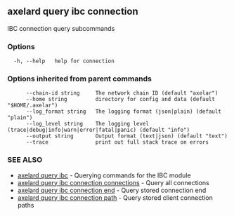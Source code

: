 ## axelard query ibc connection

IBC connection query subcommands

### Options

```
  -h, --help   help for connection
```

### Options inherited from parent commands

```
      --chain-id string     The network chain ID (default "axelar")
      --home string         directory for config and data (default "$HOME/.axelar")
      --log_format string   The logging format (json|plain) (default "plain")
      --log_level string    The logging level (trace|debug|info|warn|error|fatal|panic) (default "info")
      --output string       Output format (text|json) (default "text")
      --trace               print out full stack trace on errors
```

### SEE ALSO

- [axelard query ibc](/cli-docs/v0_31_2/axelard_query_ibc) - Querying commands for the IBC module
- [axelard query ibc connection connections](/cli-docs/v0_31_2/axelard_query_ibc_connection_connections) - Query all connections
- [axelard query ibc connection end](/cli-docs/v0_31_2/axelard_query_ibc_connection_end) - Query stored connection end
- [axelard query ibc connection path](/cli-docs/v0_31_2/axelard_query_ibc_connection_path) - Query stored client connection paths

